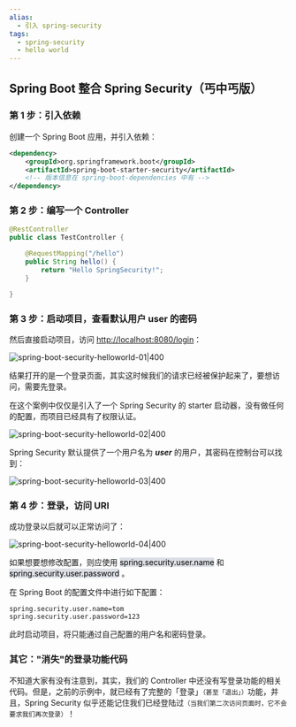 ```yaml
---
alias: 
  - 引入 spring-security
tags: 
  - spring-security 
  - hello world
---
```


## Spring Boot 整合 Spring Security（丐中丐版）

### 第 1 步：引入依赖

创建一个 Spring Boot 应用，并引入依赖：

```xml
<dependency>
    <groupId>org.springframework.boot</groupId>
    <artifactId>spring-boot-starter-security</artifactId>
    <!-- 版本信息在 spring-boot-dependencies 中有 -->
</dependency>
```

### 第 2 步：编写一个 Controller

```java
@RestController
public class TestController {

    @RequestMapping("/hello")
    public String hello() {
        return "Hello SpringSecurity!";
    }

}
```

### 第 3 步：启动项目，查看默认用户 user 的密码

然后直接启动项目，访问 [http://localhost:8080/login](http://localhost:8080/login)：

![spring-boot-security-helloworld-01|400](https://woniumd.oss-cn-hangzhou.aliyuncs.com/java/hemiao/20220627135540.png)

结果打开的是一个登录页面，其实这时候我们的请求已经被保护起来了，要想访问，需要先登录。

在这个案例中仅仅是引入了一个 Spring Security 的 starter 启动器，没有做任何的配置，而项目已经具有了权限认证。

![spring-boot-security-helloworld-02|400](https://woniumd.oss-cn-hangzhou.aliyuncs.com/java/hemiao/20220627135542.png)

Spring Security 默认提供了一个用户名为 _**user**_ 的用户，其密码在控制台可以找到：

![spring-boot-security-helloworld-03|400](https://woniumd.oss-cn-hangzhou.aliyuncs.com/java/hemiao/20220627135543.png)


### 第 4 步：登录，访问 URI

成功登录以后就可以正常访问了：

![spring-boot-security-helloworld-04|400](https://woniumd.oss-cn-hangzhou.aliyuncs.com/java/hemiao/20220627135548.png)

如果想要想修改配置，则应使用 <mark style="background: #CACFD9A6;">spring.security.user.name</mark> 和 <mark style="background: #CACFD9A6;">spring.security.user.password</mark> 。

在 Spring Boot 的配置文件中进行如下配置：

``` properties
spring.security.user.name=tom
spring.security.user.password=123
```

此时启动项目，将只能通过自己配置的用户名和密码登录。

### 其它："消失"的登录功能代码

不知道大家有没有注意到，其实，我们的 Controller 中还没有写登录功能的相关代码。但是，之前的示例中，就已经有了完整的「登录」<small>（甚至「退出」）</small>功能，并且，Spring Security 似乎还能记住我们已经登陆过<small>（当我们第二次访问页面时，它不会要求我们再次登录）</small>！

